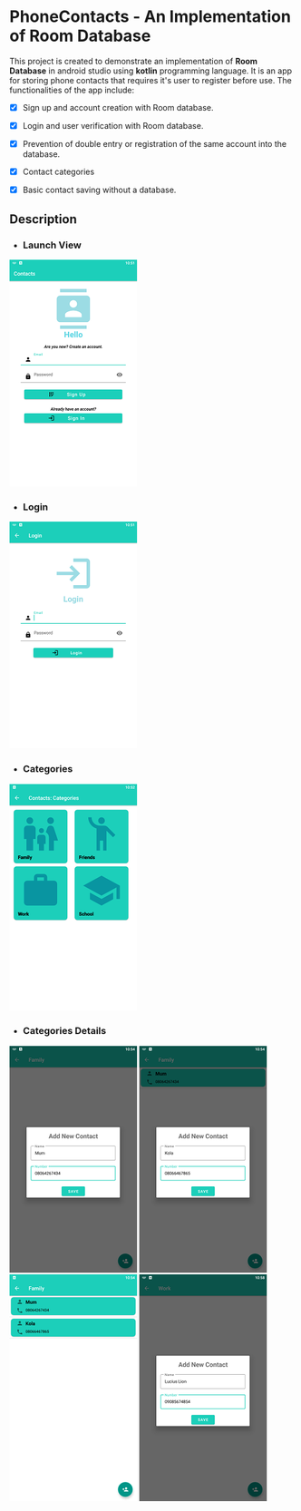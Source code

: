 # PhoneContacts - An Implementation of Room Database

This project is created to demonstrate an implementation of __Room Database__ in android studio using __kotlin__ programming language.
It is an app for storing phone contacts that requires it's user to register before use.
The functionalities of the app include:

- [x] Sign up and account creation with Room database.

- [x] Login and user verification with Room database.

- [x] Prevention of double entry or registration of the same account into the database.

- [x] Contact categories

- [x] Basic contact saving without a database.

## Description

- ### Launch View

![Alt](/screenshots/sign_up_n_launcherView.png "Launch View")

- ### Login

![Alt](/screenshots/Login_view.png "Login View")

- ### Categories

![Alt](/screenshots/categories.png "Categories View")

- ### Categories Details

![Alt](/screenshots/fam-cat-first-input.png "Family Category Detail View")
![Alt](/screenshots/fam-cat-second-input.png "More Family Detail Category View")
![Alt](/screenshots/fam-cat-contact-list.png "More Family Category Detail View, 2 contacts saved")
![Alt](/screenshots/work-cat-input.png "Work Category View")
